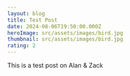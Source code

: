 ```yaml
---
layout: blog
title: Test Post
date: 2024-08-06T19:50:00.000Z
heroImage: src/assets/images/bird.jpg
thumbnail: src/assets/images/bird.jpg
rating: 2
---
```

This is a test post on Alan & Zack
